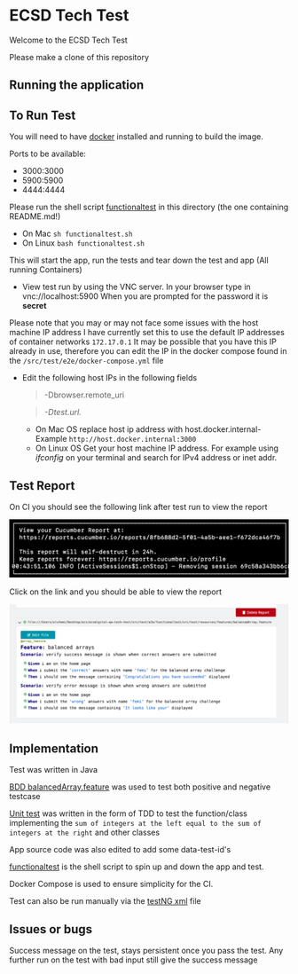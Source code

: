 # ECSD Tech Test
Welcome to the ECSD Tech Test 

Please make a clone of this repository

## Running the application

## To Run Test 

You will need to have [docker] installed and running to build the image.

Ports to be available:
- 3000:3000
- 5900:5900
- 4444:4444
 
Please run the shell script [functionaltest] in this directory (the one containing README.md!)

- On Mac `sh functionaltest.sh`
- On Linux  `bash functionaltest.sh`

This will start the app, run the tests and tear down the test and app (All running Containers)


* View test run by using the VNC server. In your browser type in vnc://localhost:5900
When you are prompted for the password it is **secret**


Please note that you may or may not face some issues with the host machine IP address
I have currently set this to use the default IP addresses of container networks `172.17.0.1`
It may be possible that you have this IP already in use, therefore you can edit the IP in the docker compose found in the  `/src/test/e2e/docker-compose.yml` file 

* Edit the following host IPs in the following fields
    >  -Dbrowser.remote_uri
    
    >  *-Dtest.url.* 
    
    - On Mac OS replace host ip address with host.docker.internal- Example `http://host.docker.internal:3000`
    - On Linux OS Get your host machine IP address. For example using 
    *ifconfig* on your terminal and search for IPv4 address or inet addr. 
  



## Test Report

On CI you should see the following link after test run to view the report

![Test Report Location](cucumberTest.png)

Click on the link and you should be able to view the report

![Test Report](testReport.png)


## Implementation

Test was written in Java

[BDD balancedArray.feature] was used to test both positive and negative testcase

[Unit test] was written in the form of TDD to test the function/class implementing the `sum of integers at the left equal to the sum of integers at the right` and other classes

App source code was also edited to add some data-test-id's

[functionaltest] is the shell script to spin up and down the app and test.

Docker Compose is used to ensure simplicity for the CI.

Test can also be run manually via the [testNG xml] file


## Issues or bugs

Success message on the test, stays persistent once you pass the test. Any further run on the test with bad input still give the success message 


[BDD balancedArray.feature]: src/test/e2e/functionaltest/src/test/resources/features/balancedArray.feature
[functionaltest]: functionaltest.sh
[Unit test]: src/test/e2e/core/src/test/java/com/ecsd/automation/brand/CalculationsTest.java
[testNG xml]: src/test/e2e/functionaltest/src/test/resources/default-suite.xml

[docker]: https://docs.docker.com/get-started/

